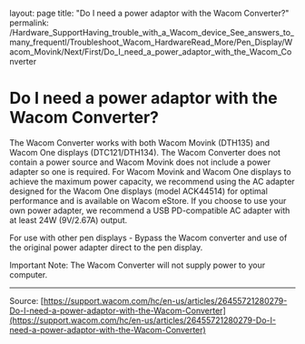 layout: page
title: "Do I need a power adaptor with the Wacom Converter?"
permalink: /Hardware_SupportHaving_trouble_with_a_Wacom_device_See_answers_to_many_frequentl/Troubleshoot_Wacom_HardwareRead_More/Pen_Display/Wacom_Movink/Next/First/Do_I_need_a_power_adaptor_with_the_Wacom_Converter

# Do I need a power adaptor with the Wacom Converter?

The Wacom Converter works with both Wacom Movink (DTH135) and Wacom One displays (DTC121/DTH134). The Wacom Converter does not contain a power source and Wacom Movink does not include a power adapter so one is required. For Wacom Movink and Wacom One displays to achieve the maximum power capacity, we recommend using the AC adapter designed for the Wacom One displays (model ACK44514) for optimal performance and is available on Wacom eStore. If you choose to use your own power adapter, we recommend a USB PD-compatible AC adapter with at least 24W (9V/2.67A) output.


For use with other pen displays - Bypass the Wacom converter and use of the original power adapter direct to the pen display.


Important Note: The Wacom Converter will not supply power to your computer.

---
Source: [https://support.wacom.com/hc/en-us/articles/26455721280279-Do-I-need-a-power-adaptor-with-the-Wacom-Converter](https://support.wacom.com/hc/en-us/articles/26455721280279-Do-I-need-a-power-adaptor-with-the-Wacom-Converter)
